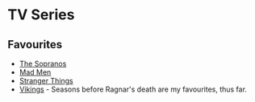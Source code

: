 # TV Series

## Favourites

- [The Sopranos](https://www.imdb.com/title/tt0141842/)
- [Mad Men](https://www.imdb.com/title/tt0804503/)
- [Stranger Things](https://www.imdb.com/title/tt4574334/)
- [Vikings](https://www.imdb.com/title/tt2306299/) - Seasons before Ragnar's death are my favourites, thus far.
